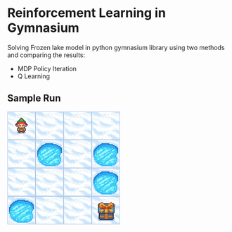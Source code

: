 # Reinforcement Learning in Gymnasium
Solving Frozen lake model in python gymnasium library using two methods and comparing the results:
- MDP Policy Iteration
- Q Learning
## Sample Run
![sample solution using policy iteration](/media/frozenlake_PolicyItr.gif)